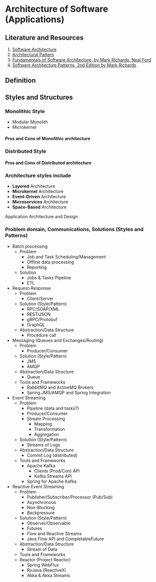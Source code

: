 # Architecture of Software (Applications)

## Literature and Resources

1. [Software Architecture](https://en.wikipedia.org/wiki/Software_architecture)
2. [Architectural Pattern](https://en.wikipedia.org/wiki/Architectural_pattern)
3. [Fundamentals of Software Architecture, by Mark Richards, Neal Ford](https://learning.oreilly.com/library/view/fundamentals-of-software/9781492043447/)
4. [Software Architecture Patterns, 2nd Edition by Mark Richards](https://learning.oreilly.com/library/view/software-architecture-patterns/9781098134280/)

## Definition

## Styles and Structures

### Monolithic Style
- Modular Monolith
- Microkernel

#### Pros and Cons of Monolithic architecture

### Distributed Style

#### Pros and Cons of Distributed architecture

### Architecture styles include
- **Layered** Architecture
- **Microkernel** Architecture
- **Event-Driven** Architecture
- **Microservices** Architecture
- **Space-Based** Architecture

Application Architecture and Design

### Problem domain, Communications, Solutions (Styles and Patterns)

- Batch processing
    - Problem
        - Job and Task Scheduling/Management
        - Offline data processing
        - Reporting
    - Solution
        - Jobs & Tasks Pipeline
        - ETL
- Request-Response
    - Problem
        - Client/Server
    - Solution (Style/Pattern)
        - RPC/SOAP/XML
        - REST/JSON
        - gRPC/Protobuf
        - GraphQL
    - Abstraction/Data Structure
        - Procedure call
- Messaging (Queues and Exchanges/Routing)
    - Problem
        - Producer/Consumer
    - Solution (Style/Pattern)
        - JMS
        - AMQP
    - Abstraction/Data Structure
        - Queue
    - Tools and Frameworks
        - RabbitMQ and ActiveMQ Brokers
        - Spring JMS/AMQP and Spring Integration
- Event Streaming
    - Problem
        - Pipeline (data and tasks?)
        - Producer/Consumer
        - Stream Processing
            - Mapping
            - Transformation
            - Aggregation
    - Solution (Style/Pattern)
        - Streams of Logs
    - Abstraction/Data Structure
        - Commit Log (distributed)
    - Tools and Frameworks
        - Apache Kafka
            - Clients (Prod/Con) API
            - Kafka Streams API
        - Spring for Apache Kafka
- Reactive Event Streaming
    - Problem
        - Publisher/Subscriber/Processor (Pub/Sub)
        - Asynchronous
        - Non-Blocking
        - Backpressure
    - Solution (Style/Pattern)
        - Observer/Observable
        - Futures
        - Flow and Reactive Streams
        - Java Flow API and CompletableFuture
    - Abstraction/Data Structure
        - Stream of Data
    - Tools and Frameworks
    - Reactor (Project Reactor)
        - Spring WebFlux
        - RxJava (ReactiveX)
        - Akka & Akka Streams
